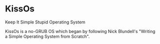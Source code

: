 # KissOs
Keep It Simple Stupid Operating System

KissOs is a no-GRUB OS which began by following Nick Blundell's "Writing a Simple Operating System from Scratch".
